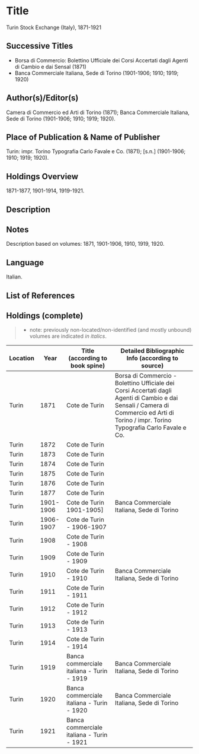 # Title
Turin Stock Exchange (Italy), 1871-1921

## Successive Titles
* Borsa di Commercio: Bolettino Ufficiale dei Corsi Accertati dagli Agenti di Cambio e dai Sensal (1871) 
* Banca Commerciale Italiana, Sede di Torino (1901-1906; 1910; 1919; 1920) 

## Author(s)/Editor(s)
Camera di Commercio ed Arti di Torino (1871); Banca Commerciale Italiana, Sede di Torino (1901-1906; 1910; 1919; 1920).

## Place of Publication & Name of Publisher
Turin: impr. Torino Typografia Carlo Favale e Co. (1871); [s.n.] (1901-1906; 1910; 1919; 1920).

## Holdings Overview
1871-1877, 1901-1914, 1919-1921.

## Description


## Notes
Description based on volumes: 1871, 1901-1906, 1910, 1919, 1920.

## Language
Italian.

## List of References

## Holdings (complete)

> * note: previously non-located/non-identified (and mostly unbound) volumes are indicated *in italics*.

| Location | Year      | Title (according to book spine)           | Detailed Bibliographic Info (according to source)                                                                                                                                      |
|----------|-----------|-------------------------------------------|----------------------------------------------------------------------------------------------------------------------------------------------------------------------------------------|
| Turin    | 1871      | Cote de Turin                             | Borsa di Commercio - Bolettino Ufficiale dei Corsi Accertati dagli Agenti di Cambio e dai Sensali / Camera di Commercio ed Arti di Torino / impr. Torino Typografia Carlo Favale e Co. |
| Turin    | 1872      | Cote de Turin                             |                                                                                                                                                                                        |
| Turin    | 1873      | Cote de Turin                             |                                                                                                                                                                                        |
| Turin    | 1874      | Cote de Turin                             |                                                                                                                                                                                        |
| Turin    | 1875      | Cote de Turin                             |                                                                                                                                                                                        |
| Turin    | 1876      | Cote de Turin                             |                                                                                                                                                                                        |
| Turin    | 1877      | Cote de Turin                             |                                                                                                                                                                                        |
| Turin    | 1901-1906 | Cote de Turin 1901-1905]                  | Banca Commerciale Italiana, Sede di Torino                                                                                                                                             |
| Turin    | 1906-1907 | Cote de Turin - 1906-1907                 |                                                                                                                                                                                        |
| Turin    | 1908      | Cote de Turin - 1908                      |                                                                                                                                                                                        |
| Turin    | 1909      | Cote de Turin - 1909                      |                                                                                                                                                                                        |
| Turin    | 1910      | Cote de Turin - 1910                      | Banca Commerciale Italiana, Sede di Torino                                                                                                                                             |
| Turin    | 1911      | Cote de Turin - 1911                      |                                                                                                                                                                                        |
| Turin    | 1912      | Cote de Turin - 1912                      |                                                                                                                                                                                        |
| Turin    | 1913      | Cote de Turin - 1913                      |                                                                                                                                                                                        |
| Turin    | 1914      | Cote de Turin - 1914                      |                                                                                                                                                                                        |
| Turin    | 1919      | Banca commerciale italiana - Turin - 1919 | Banca Commerciale Italiana, Sede di Torino                                                                                                                                             |
| Turin    | 1920      | Banca commerciale italiana - Turin - 1920 | Banca Commerciale Italiana, Sede di Torino                                                                                                                                             |
| Turin    | 1921      | Banca commerciale italiana - Turin - 1921 |                                                                                                                                                                                        |
